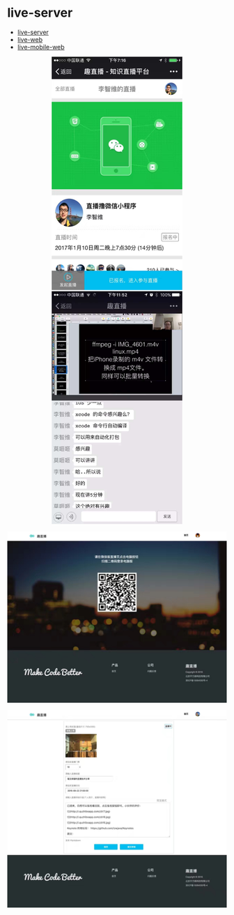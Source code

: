 # live-server

* [live-server](https://github.com/lzwjava/live-server)
* [live-web](https://github.com/lzwjava/live-web)
* [live-mobile-web](https://github.com/lzwjava/live-mobile-web)

<div align="center"><img src="./img/img1.jpg" width="300px" /><img/></div>

<div align="center"><img src="./img/img2.jpg" width="300px" /><img/></div>

![img3](./img/img3.jpg)

![img14](./img/img4.jpg)

